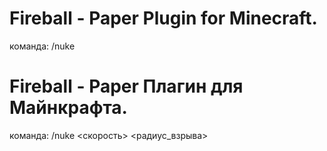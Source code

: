 # Fireball - Paper Plugin for Minecraft.

команда: /nuke <speed> <radius>
 
# Fireball - Paper Плагин для Майнкрафта.

команда: /nuke <скорость> <радиус_взрыва>
